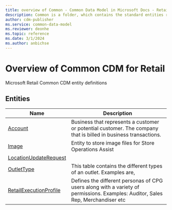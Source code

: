 ```yaml
---
title: overview of Common - Common Data Model in Microsoft Docs - Retail
description: Common is a folder, which contains the standard entities related to the Common Data Model.
author: cdm-publisher
ms.service: common-data-model
ms.reviewer: deonhe
ms.topic: reference 
ms.date: 3/1/2024
ms.author: anbichse
---
```


# Overview of Common CDM for Retail 

Microsoft Retail Common CDM entity definitions  

## Entities

|Name|Description|
|---|---|
|[Account](Account.md)|Business that represents a customer or potential customer. The company that is billed in business transactions.|
|[Image](Image.md)|Entity to store image files for Store Operations Assist|
|[LocationUpdateRequest](LocationUpdateRequest.md)||
|[OutletType](OutletType.md)|This table contains the different types of an outlet. Examples are,|
|[RetailExecutionProfile](RetailExecutionProfile.md)|Defines the different personas of CPG users along with a variety of permissions. Examples: Auditor, Sales Rep, Merchandiser etc|
